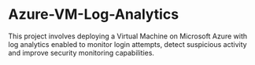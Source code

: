 # Azure-VM-Log-Analytics
This project involves deploying a Virtual Machine on Microsoft Azure with log analytics enabled to monitor login attempts, detect suspicious activity and improve security monitoring capabilities.

